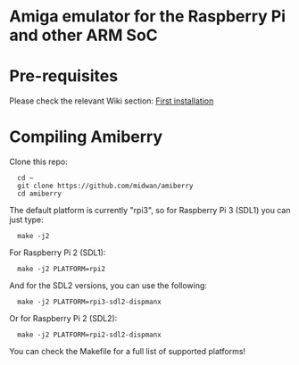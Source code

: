 # Amiga emulator for the Raspberry Pi and other ARM SoC

# Pre-requisites
Please check the relevant Wiki section: [First installation](https://github.com/midwan/amiberry/wiki/First-Installation)

# Compiling Amiberry
Clone this repo:
      
      cd ~
      git clone https://github.com/midwan/amiberry
      cd amiberry
      
The default platform is currently "rpi3", so for Raspberry Pi 3 (SDL1) you can just type:

      make -j2

For Raspberry Pi 2 (SDL1):

      make -j2 PLATFORM=rpi2

And for the SDL2 versions, you can use the following:

      make -j2 PLATFORM=rpi3-sdl2-dispmanx

Or for Raspberry Pi 2 (SDL2):

      make -j2 PLATFORM=rpi2-sdl2-dispmanx
      
You can check the Makefile for a full list of supported platforms!
